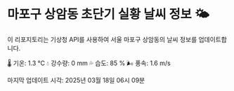 
# 마포구 상암동 초단기 실황 날씨 정보 🌤️

이 리포지토리는 기상청 API를 사용하여 서울 마포구 상암동의 날씨 정보를 업데이트합니다. 

🌡️ 기온: 1.3 ℃
💧 강수량: 0 mm
💦 습도: 85 %
🌬️ 풍속: 1.6 m/s

마지막 업데이트 시각: 2025년 03월 18일 06시 09분    

